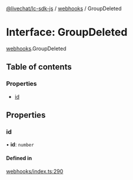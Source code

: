 [@livechat/lc-sdk-js](../README.md) / [webhooks](../modules/webhooks.md) / GroupDeleted

# Interface: GroupDeleted

[webhooks](../modules/webhooks.md).GroupDeleted

## Table of contents

### Properties

- [id](webhooks.GroupDeleted.md#id)

## Properties

### id

• **id**: `number`

#### Defined in

[webhooks/index.ts:290](https://github.com/livechat/lc-sdk-js/blob/11cc290/src/webhooks/index.ts#L290)
